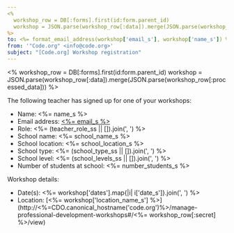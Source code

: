 ```yaml
---
<%
  workshop_row = DB[:forms].first(id:form.parent_id)
  workshop = JSON.parse(workshop_row[:data]).merge(JSON.parse(workshop_row[:processed_data]))
%>
to: <%= format_email_address(workshop['email_s'], workshop['name_s']) %>
from: '"Code.org" <info@code.org>'
subject: "[Code.org] Workshop registration"
---
```


<%
  workshop_row = DB[:forms].first(id:form.parent_id)
  workshop = JSON.parse(workshop_row[:data]).merge(JSON.parse(workshop_row[:processed_data]))
%>

The following teacher has signed up for one of your workshops:

- Name: <%= name_s %>
- Email address: [<%= email_s %>](<%= email_s %>)
- Role: <%= (teacher_role_ss || []).join(', ') %>
- School name: <%= school_name_s %>
- School location: <%= school_location_s %>
- School type: <%= (school_type_ss || []).join(', ') %>
- School level: <%= (school_levels_ss || []).join(', ') %>
- Number of students at school: <%= number_students_s %>

Workshop details:

- Date(s): <%= workshop['dates'].map{|i| i['date_s']}.join(', ') %>
- Location: [<%= workshop['location_name_s'] %>](http://<%=CDO.canonical_hostname('code.org')%>/manage-professional-development-workshops#/<%= workshop_row[:secret] %>/view)
